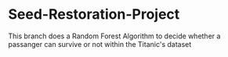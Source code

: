 # Seed-Restoration-Project


This branch does a Random Forest Algorithm to decide whether a passanger can survive or not within the Titanic's dataset